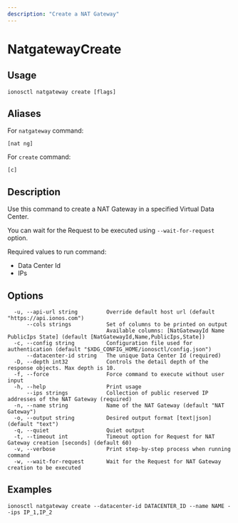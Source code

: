 ```yaml
---
description: "Create a NAT Gateway"
---
```


# NatgatewayCreate

## Usage

```text
ionosctl natgateway create [flags]
```

## Aliases

For `natgateway` command:

```text
[nat ng]
```

For `create` command:

```text
[c]
```

## Description

Use this command to create a NAT Gateway in a specified Virtual Data Center.

You can wait for the Request to be executed using `--wait-for-request` option.

Required values to run command:

* Data Center Id
* IPs

## Options

```text
  -u, --api-url string         Override default host url (default "https://api.ionos.com")
      --cols strings           Set of columns to be printed on output 
                               Available columns: [NatGatewayId Name PublicIps State] (default [NatGatewayId,Name,PublicIps,State])
  -c, --config string          Configuration file used for authentication (default "$XDG_CONFIG_HOME/ionosctl/config.json")
      --datacenter-id string   The unique Data Center Id (required)
  -D, --depth int32            Controls the detail depth of the response objects. Max depth is 10.
  -f, --force                  Force command to execute without user input
  -h, --help                   Print usage
      --ips strings            Collection of public reserved IP addresses of the NAT Gateway (required)
  -n, --name string            Name of the NAT Gateway (default "NAT Gateway")
  -o, --output string          Desired output format [text|json] (default "text")
  -q, --quiet                  Quiet output
  -t, --timeout int            Timeout option for Request for NAT Gateway creation [seconds] (default 60)
  -v, --verbose                Print step-by-step process when running command
  -w, --wait-for-request       Wait for the Request for NAT Gateway creation to be executed
```

## Examples

```text
ionosctl natgateway create --datacenter-id DATACENTER_ID --name NAME --ips IP_1,IP_2
```

